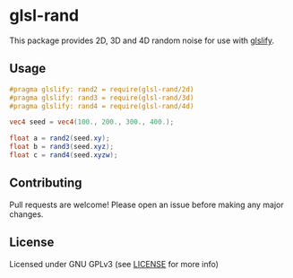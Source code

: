 # glsl-rand

This package provides 2D, 3D and 4D random noise for use with
[glslify](https://www.npmjs.com/package/glslify).

## Usage

```glsl
#pragma glslify: rand2 = require(glsl-rand/2d)
#pragma glslify: rand3 = require(glsl-rand/3d)
#pragma glslify: rand4 = require(glsl-rand/4d)

vec4 seed = vec4(100., 200., 300., 400.);

float a = rand2(seed.xy);
float b = rand3(seed.xyz);
float c = rand4(seed.xyzw);
```

## Contributing

Pull requests are welcome! Please open an issue before making any major changes.

## License

Licensed under GNU GPLv3 (see [LICENSE](./LICENSE) for more info)

